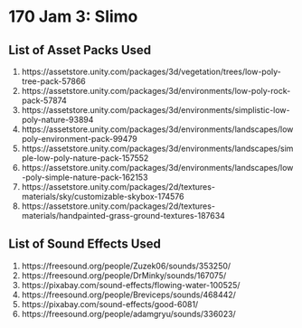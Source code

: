 # 170 Jam 3: Slimo
 
## List of Asset Packs Used
<ol>
 <li>https://assetstore.unity.com/packages/3d/vegetation/trees/low-poly-tree-pack-57866</li>
 <li>https://assetstore.unity.com/packages/3d/environments/low-poly-rock-pack-57874</li>
 <li>https://assetstore.unity.com/packages/3d/environments/simplistic-low-poly-nature-93894</li>
 <li>https://assetstore.unity.com/packages/3d/environments/landscapes/lowpoly-environment-pack-99479</li>
 <li>https://assetstore.unity.com/packages/3d/environments/landscapes/simple-low-poly-nature-pack-157552</li>
 <li>https://assetstore.unity.com/packages/3d/environments/landscapes/low-poly-simple-nature-pack-162153</li>
 <li>https://assetstore.unity.com/packages/2d/textures-materials/sky/customizable-skybox-174576</li>
 <li>https://assetstore.unity.com/packages/2d/textures-materials/handpainted-grass-ground-textures-187634</li>
</ol>

## List of Sound Effects Used
<ol>
 <li>https://freesound.org/people/Zuzek06/sounds/353250/</li>
 <li>https://freesound.org/people/DrMinky/sounds/167075/</li>
 <li>https://pixabay.com/sound-effects/flowing-water-100525/</li>
 <li>https://freesound.org/people/Breviceps/sounds/468442/</li>
 <li>https://pixabay.com/sound-effects/good-6081/</li>
 <li>https://freesound.org/people/adamgryu/sounds/336023/</li>
</ol>
